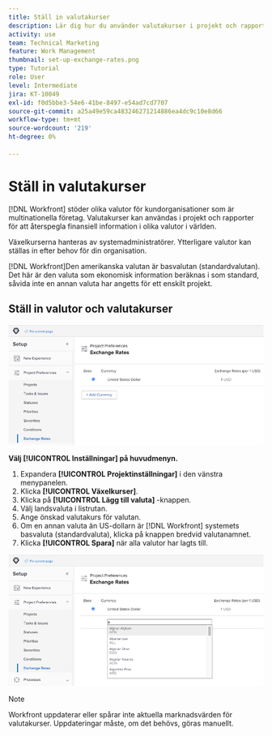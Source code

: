 ```yaml
---
title: Ställ in valutakurser
description: Lär dig hur du använder valutakurser i projekt och rapporter för att spegla finansiell information i olika valutor världen över.
activity: use
team: Technical Marketing
feature: Work Management
thumbnail: set-up-exchange-rates.png
type: Tutorial
role: User
level: Intermediate
jira: KT-10049
exl-id: f0d5bbe3-54e6-41be-8497-e54ad7cd7707
source-git-commit: a25a49e59ca483246271214886ea4dc9c10e8d66
workflow-type: tm+mt
source-wordcount: '219'
ht-degree: 0%

---
```


# Ställ in valutakurser

[!DNL Workfront] stöder olika valutor för kundorganisationer som är multinationella företag. Valutakurser kan användas i projekt och rapporter för att återspegla finansiell information i olika valutor i världen.

Växelkurserna hanteras av systemadministratörer. Ytterligare valutor kan ställas in efter behov för din organisation.

[!DNL Workfront]Den amerikanska valutan är basvalutan (standardvalutan). Det här är den valuta som ekonomisk information beräknas i som standard, såvida inte en annan valuta har angetts för ett enskilt projekt.

## Ställ in valutor och valutakurser

![En bild av hur du väljer valutakurser](assets/setting-up-finances-4.png)

**Välj [!UICONTROL Inställningar] på huvudmenyn.**

1. Expandera **[!UICONTROL Projektinställningar]** i den vänstra menypanelen.
1. Klicka **[!UICONTROL Växelkurser]**.
1. Klicka på **[!UICONTROL Lägg till valuta]** -knappen.
1. Välj landsvaluta i listrutan.
1. Ange önskad valutakurs för valutan.
1. Om en annan valuta än US-dollarn är [!DNL Workfront] systemets basvaluta (standardvaluta), klicka på knappen bredvid valutanamnet.
1. Klicka **[!UICONTROL Spara]** när alla valutor har lagts till.

![En bild av hur du lägger till en valuta i valutakurslistan](assets/setting-up-finances-5.png)

>[!NOTE]
>
>Workfront uppdaterar eller spårar inte aktuella marknadsvärden för valutakurser. Uppdateringar måste, om det behövs, göras manuellt.
